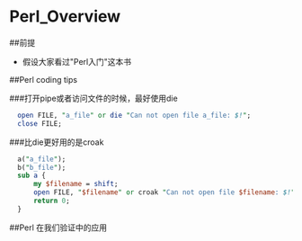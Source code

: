 # Perl_Overview

##前提
* 假设大家看过"Perl入门"这本书

##Perl coding tips

###打开pipe或者访问文件的时候，最好使用die
```perl
  open FILE, "a_file" or die "Can not open file a_file: $!";
  close FILE;
```
###比die更好用的是croak
```perl
  a("a_file");
  b("b_file");
  sub a {
      my $filename = shift;
      open FILE, "$filename" or croak "Can not open file $filename: $!";
      return 0;
  }
```
##Perl 在我们验证中的应用
